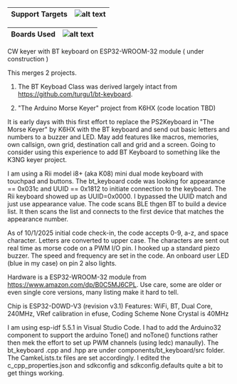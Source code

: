 | Support Targets | ![alt text][esp32] |
| --- | --- |

| Boards Used | ![alt text][esp32-WROOM-32]|
| --- | --- |

[esp32]: https://img.shields.io/badge/ESP32-green "ESP32"
[esp32-WROOM-32]: https://img.shields.io/badge/ESP32--WROOM--32-orange "ESP32-WROOM-32"

CW keyer with BT keyboard on ESP32-WROOM-32 module   ( under construction )

This merges 2 projects.

1. The BT Keyboad Class was derived largely intact from https://github.com/turgu1/bt-keyboard.   

2. "The Arduino Morse Keyer" project from K6HX (code location TBD) 

It is early days with this first effort to replace the PS2Keyboard in "The Morse Keyer" by K6HX with the BT keyboard and send out basic letters and numbers to a buzzer and LED.  May add features like macros, memories, own callsign, own grid, destination call and grid and a screen.   Going to consider using this experience to add BT Keyboard to something like the K3NG keyer project.

I am using a Rii model i8+ (aka K08) mini dual mode keyboard with touchpad and buttons.  The bt_keyboard code was looking for appearance == 0x031c and UUID == 0x1812 to initiate connection to the keyboard.  The Rii keyboard showed up as UUID=0x0000.  I bypassed the UUID match and just use appearance value. The code scans BLE thgen BT to build a device list.  It then scans the list and connects to the first device that matches the appearance number.

As of 10/1/2025 initial code check-in, the code accepts 0-9, a-z, and space character.  Letters are converted to upper case.  The characters are sent out real time as morse code on a PWM I/O pin.  I hooked up a standard piezo buzzer.  The speed and frequency are set in the code.  An onboard user LED (blue in my case) on pin 2 also lights.

Hardware is a ESP32-WROOM-32 module from https://www.amazon.com/dp/B0C5MJ6CPL.   Use care, some are older or even single core versions, many listing make it hard to tell.

Chip is ESP32-D0WD-V3 (revision v3.1)
Features: WiFi, BT, Dual Core, 240MHz, VRef calibration in efuse, Coding Scheme None
Crystal is 40MHz

I am using esp-idf 5.5.1 in Visual Studio Code.  I had to add the Arduino32 component to support the arduino Tone() and noTone() functions rather then mek the effort to set up PWM channels (using ledc) manaully).  The bt_keyboard .cpp and .hpp are under components/bt_keyboard/src folder.  The CamkeLists.tx files are set accordingly.  I edited the c_cpp_properties.json and sdkconfig and sdkconfig.defaults quite a bit to get things working.



